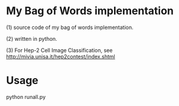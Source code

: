 # My Bag of Words implementation
(1) source code of my bag of words implementation.

(2) written in python.

(3) For Hep-2 Cell Image Classification, see http://mivia.unisa.it/hep2contest/index.shtml

# Usage
python runall.py